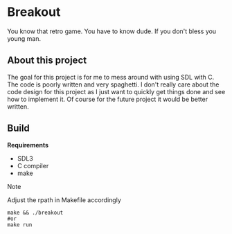 # Breakout

You know that retro game. You have to know dude. If you don't bless you
young man.

## About this project
The goal for this project is for me to mess around with using SDL with C.
The code is poorly written and very spaghetti. I don't really care about
the code design for this project as I just want to quickly get things done and
see how to implement it. Of course for the future project it would be better
written.

## Build
**Requirements**
- SDL3
- C compiler
- make

> [!NOTE]
> Adjust the rpath in Makefile accordingly

```
make && ./breakout
#or
make run
```
